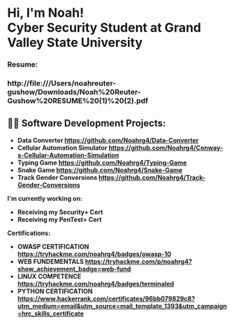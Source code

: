 <h1>Hi, I'm Noah! <br/><a>Cyber Security Student at Grand Valley State University</a>

<h3>Resume:<h3>
  <b> http://file:///Users/noahreuter-gushow/Downloads/Noah%20Reuter-Gushow%20RESUME%20(1)%20(2).pdf </b>

 <h2>👨‍💻 Software Development Projects:</h2>

- <b>Data Converter   https://github.com/Noahrg4/Data-Converter </b>
- <b> Cellular Automation Simulator   https://github.com/Noahrg4/Conway-s-Cellular-Automation-Simulation </b>
- <b> Typing Game https://github.com/Noahrg4/Typing-Game
- <b> Snake Game https://github.com/Noahrg4/Snake-Game
- <b> Track Gender Conversions https://github.com/Noahrg4/Track-Gender-Conversions

I'm currently working on: 
- Receiving my Security+ Cert
- Receiving my PenTest+ Cert

  
Certifications: 
- OWASP CERTIFICATION https://tryhackme.com/noahrg4/badges/owasp-10
- WEB FUNDEMENTALS https://tryhackme.com/p/noahrg4?show_achievement_badge=web-fund
- LINUX COMPETENCE https://tryhackme.com/noahrg4/badges/terminaled
- PYTHON CERTIFICATION https://www.hackerrank.com/certificates/96bb079829c8?utm_medium=email&utm_source=mail_template_1393&utm_campaign=hrc_skills_certificate
  
  
 <!--
**joshmadakor1/joshmadakor1** is a ✨ _special_ ✨ repository because its `README.md` (this file) appears on your GitHub profile.

Here are some ideas to get you started:

- 🔭 I’m currently working on ...
- 🌱 I’m currently learning ...
- 👯 I’m looking to collaborate on ...
- 🤔 I’m looking for help with ...
- 💬 Ask me about ...
- 📫 How to reach me: ...
- 😄 Pronouns: ...
- ⚡ Fun fact: ...
-->
